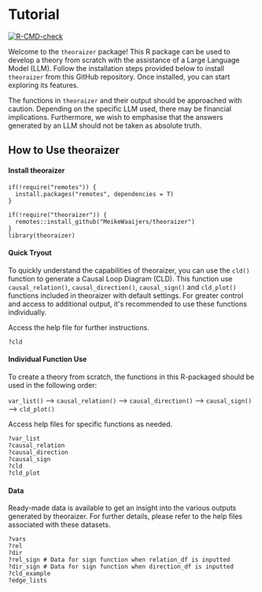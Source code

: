 # Tutorial

<!-- badges: start -->

[![R-CMD-check](https://github.com/MeikeWaaijers/theoraizer/actions/workflows/R-CMD-check.yaml/badge.svg)](https://github.com/MeikeWaaijers/theoraizer/actions/workflows/R-CMD-check.yaml)

<!-- badges: end -->

Welcome to the `theoraizer` package! This R package can be used to develop a theory from scratch with the assistance of a Large Language Model (LLM). Follow the installation steps provided below to install `theoraizer` from this GitHub repository. Once installed, you can start exploring its features.

The functions in `theoraizer` and their output should be approached with caution. Depending on the specific LLM used, there may be financial implications. Furthermore, we wish to emphasise that the answers generated by an LLM should not be taken as absolute truth.


## How to Use theoraizer

#### Install theoraizer

```{r eval=FALSE}
if(!require("remotes")) {
  install.packages("remotes", dependencies = T)
}

if(!require("theoraizer")) {
  remotes::install_github("MeikeWaaijers/theoraizer")
}
library(theoraizer)
```

#### Quick Tryout

To quickly understand the capabilities of theoraizer, you can use the `cld()` function to generate a Causal Loop Diagram (CLD). This function use `causal_relation()`, `causal_direction()`, `causal_sign()` and `cld_plot()` functions included in theoraizer with default settings. For greater control and access to additional output, it's recommended to use these functions individually.

Access the help file for further instructions.

```{r eval=FALSE}
?cld
```

#### Individual Function Use

To create a theory from scratch, the functions in this R-packaged should be used in the following order:

`var_list()` --\> `causal_relation()` --\> `causal_direction()` --\> `causal_sign()` --\> `cld_plot()`

Access help files for specific functions as needed.

```{r eval=FALSE}
?var_list
?causal_relation
?causal_direction
?causal_sign
?cld
?cld_plot
```

#### Data

Ready-made data is available to get an insight into the various outputs generated by theoraizer. For further details, please refer to the help files associated with these datasets.

```{r eval=FALSE}
?vars
?rel
?dir
?rel_sign # Data for sign function when relation_df is inputted
?dir_sign # Data for sign function when direction_df is inputted
?cld_example
?edge_lists
```
